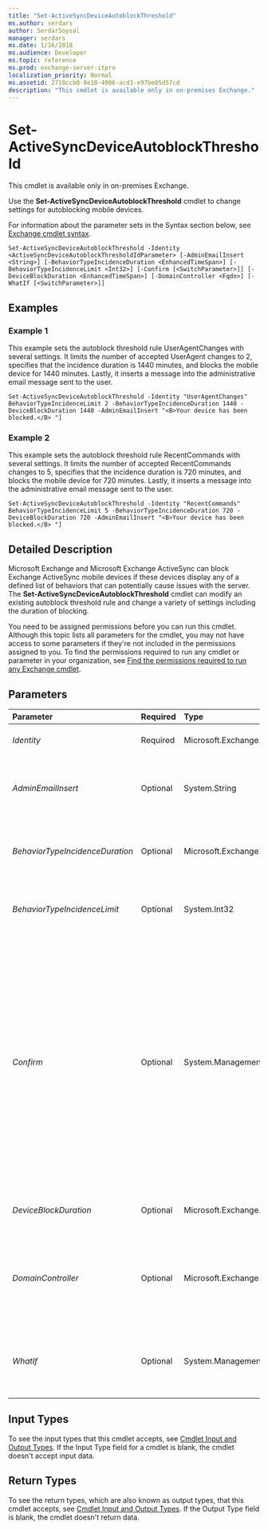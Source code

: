 ```yaml
---
title: "Set-ActiveSyncDeviceAutoblockThreshold"
ms.author: serdars
author: SerdarSoysal
manager: serdars
ms.date: 1/16/2018
ms.audience: Developer
ms.topic: reference
ms.prod: exchange-server-itpro
localization_priority: Normal
ms.assetid: 2710ccb0-9e18-4906-acd1-e97be05d57cd
description: "This cmdlet is available only in on-premises Exchange."
---
```


# Set-ActiveSyncDeviceAutoblockThreshold

This cmdlet is available only in on-premises Exchange. 
  
Use the **Set-ActiveSyncDeviceAutoblockThreshold** cmdlet to change settings for autoblocking mobile devices.
  
For information about the parameter sets in the Syntax section below, see [Exchange cmdlet syntax](https://technet.microsoft.com/library/bb123552.aspx). 
  
```
Set-ActiveSyncDeviceAutoblockThreshold -Identity <ActiveSyncDeviceAutoblockThresholdIdParameter> [-AdminEmailInsert <String>] [-BehaviorTypeIncidenceDuration <EnhancedTimeSpan>] [-BehaviorTypeIncidenceLimit <Int32>] [-Confirm [<SwitchParameter>]] [-DeviceBlockDuration <EnhancedTimeSpan>] [-DomainController <Fqdn>] [-WhatIf [<SwitchParameter>]]

```

## Examples
<a name="Examples"> </a>

### Example 1

This example sets the autoblock threshold rule UserAgentChanges with several settings. It limits the number of accepted UserAgent changes to 2, specifies that the incidence duration is 1440 minutes, and blocks the mobile device for 1440 minutes. Lastly, it inserts a message into the administrative email message sent to the user.
  
```
Set-ActiveSyncDeviceAutoblockThreshold -Identity "UserAgentChanges" BehaviorTypeIncidenceLimit 2 -BehaviorTypeIncidenceDuration 1440 -DeviceBlockDuration 1440 -AdminEmailInsert "<B>Your device has been blocked.</B> "]
```

### Example 2

This example sets the autoblock threshold rule RecentCommands with several settings. It limits the number of accepted RecentCommands changes to 5, specifies that the incidence duration is 720 minutes, and blocks the mobile device for 720 minutes. Lastly, it inserts a message into the administrative email message sent to the user.
  
```
Set-ActiveSyncDeviceAutoblockThreshold -Identity "RecentCommands" BehaviorTypeIncidenceLimit 5 -BehaviorTypeIncidenceDuration 720 -DeviceBlockDuration 720 -AdminEmailInsert "<B>Your device has been blocked.</B> "]
```

## Detailed Description
<a name="DetailedDescription"> </a>

Microsoft Exchange and Microsoft Exchange ActiveSync can block Exchange ActiveSync mobile devices if these devices display any of a defined list of behaviors that can potentially cause issues with the server. The **Set-ActiveSyncDeviceAutoblockThreshold** cmdlet can modify an existing autoblock threshold rule and change a variety of settings including the duration of blocking.
  
You need to be assigned permissions before you can run this cmdlet. Although this topic lists all parameters for the cmdlet, you may not have access to some parameters if they're not included in the permissions assigned to you. To find the permissions required to run any cmdlet or parameter in your organization, see [Find the permissions required to run any Exchange cmdlet](https://technet.microsoft.com/library/mt432940.aspx).
  
## Parameters
<a name="DetailedDescription"> </a>

|**Parameter**|**Required**|**Type**|**Description**|
|:-----|:-----|:-----|:-----|
| _Identity_ <br/> |Required  <br/> |Microsoft.Exchange.Configuration.Tasks.ActiveSyncDeviceAutoblockThresholdIdParameter  <br/> |The _Identity_ parameter specifies the name of the autoblock threshold rule. <br/> |
| _AdminEmailInsert_ <br/> |Optional  <br/> |System.String  <br/> |The _AdminEmailInsert_ parameter specifies the text to include in the email sent to the user when a mobile device triggers an autoblock threshold rule. <br/> |
| _BehaviorTypeIncidenceDuration_ <br/> |Optional  <br/> |Microsoft.Exchange.Data.EnhancedTimeSpan  <br/> |The _BehaviorTypeIncidenceDuration_ parameter specifies the interval (in minutes) within which the BehaviorType must occur to trigger the autoblock rule. <br/> |
| _BehaviorTypeIncidenceLimit_ <br/> |Optional  <br/> |System.Int32  <br/> |The _BehaviorTypeIncidenceLimit_ parameter specifies the number of occurrences of the behavior type needed to trigger blocking. <br/> |
| _Confirm_ <br/> |Optional  <br/> |System.Management.Automation.SwitchParameter  <br/> | The _Confirm_ switch specifies whether to show or hide the confirmation prompt. How this switch affects the cmdlet depends on if the cmdlet requires confirmation before proceeding. <br/>  Destructive cmdlets (for example, **Remove-\*** cmdlets) have a built-in pause that forces you to acknowledge the command before proceeding. For these cmdlets, you can skip the confirmation prompt by using this exact syntax: `-Confirm:$false`.  <br/>  Most other cmdlets (for example, **New-\*** and **Set-\*** cmdlets) don't have a built-in pause. For these cmdlets, specifying the _Confirm_ switch without a value introduces a pause that forces you acknowledge the command before proceeding. <br/> |
| _DeviceBlockDuration_ <br/> |Optional  <br/> |Microsoft.Exchange.Data.EnhancedTimeSpan  <br/> |The _DeviceBlockDuration_ parameter specifies the length of time (in minutes) that the mobile device is blocked. <br/> |
| _DomainController_ <br/> |Optional  <br/> |Microsoft.Exchange.Data.Fqdn  <br/> |The _DomainController_ parameter specifies the domain controller that's used by this cmdlet to read data from or write data to Active Directory. You identify the domain controller by its fully qualified domain name (FQDN). For example, `dc01.contoso.com`.  <br/> |
| _WhatIf_ <br/> |Optional  <br/> |System.Management.Automation.SwitchParameter  <br/> |The _WhatIf_ switch simulates the actions of the command. You can use this switch to view the changes that would occur without actually applying those changes. You don't need to specify a value with this switch. <br/> |
   
## Input Types
<a name="InputTypes"> </a>

To see the input types that this cmdlet accepts, see [Cmdlet Input and Output Types](http://go.microsoft.com/fwlink/p/?linkId=616387). If the Input Type field for a cmdlet is blank, the cmdlet doesn't accept input data. 
  
## Return Types
<a name="ReturnTypes"> </a>

To see the return types, which are also known as output types, that this cmdlet accepts, see [Cmdlet Input and Output Types](http://go.microsoft.com/fwlink/p/?linkId=616387). If the Output Type field is blank, the cmdlet doesn't return data. 
  

